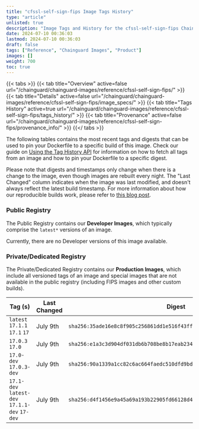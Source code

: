 ```yaml
---
title: "cfssl-self-sign-fips Image Tags History"
type: "article"
unlisted: true
description: "Image Tags and History for the cfssl-self-sign-fips Chainguard Image"
date: 2024-07-10 00:36:03
lastmod: 2024-07-10 00:36:03
draft: false
tags: ["Reference", "Chainguard Images", "Product"]
images: []
weight: 700
toc: true
---
```


{{< tabs >}}
{{< tab title="Overview" active=false url="/chainguard/chainguard-images/reference/cfssl-self-sign-fips/" >}}
{{< tab title="Details" active=false url="/chainguard/chainguard-images/reference/cfssl-self-sign-fips/image_specs/" >}}
{{< tab title="Tags History" active=true url="/chainguard/chainguard-images/reference/cfssl-self-sign-fips/tags_history/" >}}
{{< tab title="Provenance" active=false url="/chainguard/chainguard-images/reference/cfssl-self-sign-fips/provenance_info/" >}}
{{</ tabs >}}

The following tables contains the most recent tags and digests that can be used to pin your Dockerfile to a specific build of this image. Check our guide on [Using the Tag History API](/chainguard/chainguard-images/using-the-tag-history-api/) for information on how to fetch all tags from an image and how to pin your Dockerfile to a specific digest.

Please note that digests and timestamps only change when there is a change to the image, even though images are rebuilt every night. The "Last Changed" column indicates when the image was last modified, and doesn't always reflect the latest build timestamp. For more information about how our reproducible builds work, please refer to [this blog post](https://www.chainguard.dev/unchained/reproducing-chainguards-reproducible-image-builds).

### Public Registry
The Public Registry contains our **Developer Images**, which typically comprise the `latest*` versions of an image.

Currently, there are no Developer versions of this image available.

### Private/Dedicated Registry
The Private/Dedicated Registry contains our **Production Images**, which include all versioned tags of an image and special images that are not available in the public registry (including FIPS images and other custom builds).

| Tag (s)                                        | Last Changed | Digest                                                                    |
|------------------------------------------------|--------------|---------------------------------------------------------------------------|
|  `latest` `17.1.1` `17.1` `17`                 | July 9th     | `sha256:35ade16e8c8f905c256861dd1e516f43ffba42ab25f761a5ac92319e392a3882` |
|  `17.0.3` `17.0`                               | July 9th     | `sha256:e1a3c3d904df031db6b708be8b17eab234e6c8bfd0ec9b9efc0b64df453bcede` |
|  `17.0-dev` `17.0.3-dev`                       | July 9th     | `sha256:90a1339a1cc82c6ac664faedc510dfd9bdab07150b55d11fb0614f9b99eb88c1` |
|  `17.1-dev` `latest-dev` `17.1.1-dev` `17-dev` | July 9th     | `sha256:d4f1456e9a45a69a193b22905fd66128d428bde97aec8fc826432b9a334dcbcc` |

